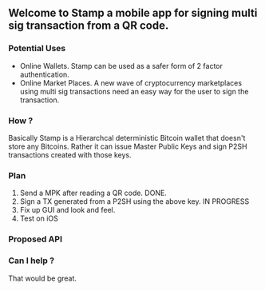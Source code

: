 ## Welcome to Stamp a mobile app for signing multi sig transaction from a QR code.

### Potential Uses

* Online Wallets. Stamp can be used as a safer form of 2 factor authentication.
* Online Market Places. A new wave of cryptocurrency marketplaces using multi sig transactions need an easy way for the user to sign the transaction.

### How ?

Basically Stamp is a Hierarchcal deterministic Bitcoin wallet that doesn't store any Bitcoins. Rather it can issue Master Public Keys and sign P2SH transactions created with those keys.

### Plan

1. Send a MPK after reading a QR code. DONE.
2. Sign a TX generated from a P2SH using the above key. IN PROGRESS
3. Fix up GUI and look and feel.
4. Test on iOS

### Proposed API

### Can I help ?

That would be great. 





